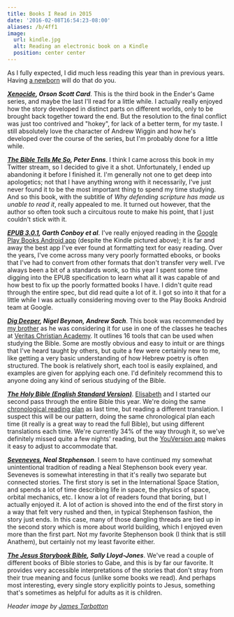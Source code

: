 ```yaml
---
title: Books I Read in 2015
date: '2016-02-08T16:54:23-08:00'
aliases: /b/4ff1
image:
  url: kindle.jpg
  alt: Reading an electronic book on a Kindle
  position: center center
---
```


As I fully expected, I did much less reading this year than in previous years.  Having
[a newborn](/2015/02/gabriel-update) will do that do you.

**<cite>[Xenocide](http://www.hatrack.com/osc/books/xenocide/), Orson Scott Card</cite>**.
This is the third book in the Ender's Game series, and maybe the last I'll read for a little while.
I actually really enjoyed how the story developed in distinct parts on different worlds, only to be
brought back together toward the end.  But the resolution to the final conflict was just too
contrived and "hokey", for lack of a better term, for my taste.  I still absolutely love the
character of Andrew Wiggin and how he's developed over the course of the series, but I'm probably
done for a little while.

**<cite>[The Bible Tells Me So](http://www.patheos.com/blogs/peterenns/books/##The+Bible+Tells+Me+So),
Peter Enns</cite>**.  I think I came across this book in my Twitter stream, so I decided to give it
a shot.  Unfortunately, I ended up abandoning it before I finished it.  I'm generally not one to get
deep into apologetics; not that I have anything wrong with it necessarily, I've just never found it
to be the most important thing to spend my time studying.  And so this book, with the subtitle of
*Why defending scripture has made us unable to read it*, really appealed to me.  It turned out
however, that the author so often took such a circuitous route to make his point, that I just
couldn't stick with it.

**<cite>[EPUB 3.0.1](http://idpf.org/epub/301), Garth Conboy et al</cite>**.  I've really enjoyed
reading in the [Google Play Books Android app](https://play.google.com/store/apps/details?id=com.google.android.apps.books&hl=en)
(despite the Kindle pictured above); it is far and away the best app I've ever found at formatting
text for easy reading.  Over the years, I've come across many very poorly formatted ebooks, or books
that I've had to convert from other formats that don't transfer very well.  I've always been a bit
of a standards wonk, so this year I spent some time digging into the EPUB specification to learn
what all it was capable of and how best to fix up the poorly formatted books I have.  I didn't quite
read through the entire spec, but did read quite a lot of it.  I got so into it that for a little
while I was actually considering moving over to the Play Books Android team at Google.

**<cite>[Dig Deeper](https://www.crossway.org/books/dig-deeper-tpb/), Nigel Beynon, Andrew Sach</cite>**.
This book was recommended by [my brother](http://stevennorris.com/) as he was considering it for use
in one of the classes he teaches at [Veritas Christian Academy](http://www.veritasnc.org/).  It
outlines 16 tools that can be used when studying the Bible.  Some are mostly obvious and easy to
intuit or are things that I've heard taught by others, but quite a few were certainly new to me,
like getting a very basic understanding of how Hebrew poetry is often structured.  The book is
relatively short, each tool is easily explained, and examples are given for applying each one.  I'd
definitely recommend this to anyone doing any kind of serious studying of the Bible.

**<cite>[The Holy Bible (English Standard Version)](http://www.esvbible.org/)</cite>**.
[Elisabeth](https://notsoserendipitous.com/) and I started our second pass through the entire Bible
this year.  We're doing the same [chronological reading plan](https://www.bible.com/reading-plans/5-chronological)
as last time, but reading a different translation.  I suspect this will be our pattern, doing the
same chronological plan each time (it really is a great way to read the full Bible), but using
different translations each time.  We're currently 34% of the way through it, so we've definitely
missed quite a few nights' reading, but the [YouVersion app](https://www.bible.com/app) makes it
easy to adjust to accommodate that.

**<cite>[Seveneves](http://www.nealstephenson.com/seveneves.html), Neal Stephenson</cite>**.  I seem
to have continued my somewhat unintentional tradition of reading a Neal Stephenson book every year.
Seveneves is somewhat interesting in that it's really two separate but connected stories.  The first
story is set in the International Space Station, and spends a lot of time describing life in space,
the physics of space, orbital mechanics, etc.  I know a lot of readers found that boring, but I
actually enjoyed it.  A lot of action is shoved into the end of the first story in a way that felt
very rushed and then, in typical Stephenson fashion, the story just ends.  In this case, many of
those dangling threads are tied up in the second story which is more about world building, which I
enjoyed even more than the first part.  Not my favorite Stephenson book (I think that is still
Anathem), but certainly not my least favorite either.

**<cite>[The Jesus Storybook Bible](http://www.sallylloyd-jones.com/books/jesus-storybook-bible/),
Sally Lloyd-Jones</cite>**.  We've read a couple of different books of Bible stories to Gabe, and
this is by far our favorite.  It provides very accessible interpretations of the stories that don't
stray from their true meaning and focus (unlike some books we read).  And perhaps most interesting,
every single story explicitly points to Jesus, something that's sometimes as helpful for adults as
it is children.

*Header image by [James Tarbotton](http://www.jamestarbotton.com/)*
